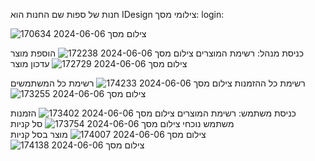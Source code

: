 חנות של ספות
שם החנות הוא IDesign
צילומי מסך:
login:

![צילום מסך 2024-06-06 170634](https://github.com/yiskaAvramsky/ProjectSubmission/assets/145584571/a18dd60e-c191-449d-b72b-b6295ac96a22)

כניסת מנהל:
רשימת המוצרים
![צילום מסך 2024-06-06 172238](https://github.com/yiskaAvramsky/ProjectSubmission/assets/145584571/2755858e-aea9-4463-ab03-6a407addaa74)
הוספת מוצר
![צילום מסך 2024-06-06 172729](https://github.com/yiskaAvramsky/ProjectSubmission/assets/145584571/19bbb462-aa22-4ac5-aa59-b88dc7b0e1a6)
עדכון מוצר

רשימת כל ההזמנות
![צילום מסך 2024-06-06 174233](https://github.com/yiskaAvramsky/ProjectSubmission/assets/145584571/a262da3b-d6c6-4d31-8f14-410f589091db)
רשימת כל המשתמשים
![צילום מסך 2024-06-06 173255](https://github.com/yiskaAvramsky/ProjectSubmission/assets/145584571/65e9486e-ba51-4678-ba70-473af54d75de)

כניסת משתמש:
רשימת המוצרים
![צילום מסך 2024-06-06 173402](https://github.com/yiskaAvramsky/ProjectSubmission/assets/145584571/5f18eb03-d8d2-4689-aab1-e6dd403c0b33)
הזמנות משתמש נוכחי
![צילום מסך 2024-06-06 173754](https://github.com/yiskaAvramsky/ProjectSubmission/assets/145584571/0871e755-84ee-4f69-aba8-2e312e591cda)
סל קניות
![צילום מסך 2024-06-06 174007](https://github.com/yiskaAvramsky/ProjectSubmission/assets/145584571/17fb0844-b5ac-4e23-91ab-c63df5792999)
מוצר בסל קניות
![צילום מסך 2024-06-06 174138](https://github.com/yiskaAvramsky/ProjectSubmission/assets/145584571/4bc51f38-fa6a-485e-b882-d6175c67521b)


